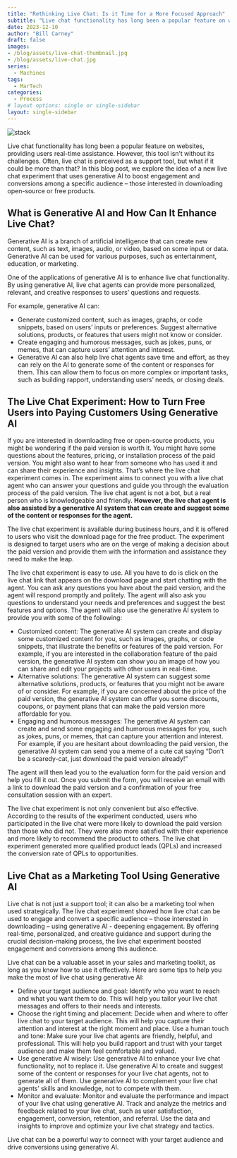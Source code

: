 ```yaml
---
title: "Rethinking Live Chat: Is it Time for a More Focused Approach"
subtitle: "Live chat functionality has long been a popular feature on websites, providing users real-time assistance. However, this tool isn’t without its challenges. Often, live chat is perceived as a support tool, but what if it could be more than that? In this blog post, we explore the idea of a new live chat experiment that uses generative AI to boost engagement and conversions among a specific audience – those interested in downloading open-source or free products."
date: 2023-12-10
author: "Bill Carney"
draft: false
images:
- /blog/assets/live-chat-thumbnail.jpg
- /blog/assets/live-chat.jpg
series:
  - Machines
tags:
  - MarTech
categories:
  - Process
# layout options: single or single-sidebar
layout: single-sidebar
---
```


![stack](/blog/assets/live-chat.jpg)

Live chat functionality has long been a popular feature on websites, providing users real-time assistance. However, this tool isn’t without its challenges. Often, live chat is perceived as a support tool, but what if it could be more than that? In this blog post, we explore the idea of a new live chat experiment that uses generative AI to boost engagement and conversions among a specific audience – those interested in downloading open-source or free products.

## What is Generative AI and How Can It Enhance Live Chat?
Generative AI is a branch of artificial intelligence that can create new content, such as text, images, audio, or video, based on some input or data. Generative AI can be used for various purposes, such as entertainment, education, or marketing.

One of the applications of generative AI is to enhance live chat functionality. By using generative AI, live chat agents can provide more personalized, relevant, and creative responses to users’ questions and requests. 

For example, generative AI can:
- Generate customized content, such as images, graphs, or code snippets, based on users’ inputs or preferences.
Suggest alternative solutions, products, or features that users might not know or consider.
- Create engaging and humorous messages, such as jokes, puns, or memes, that can capture users’ attention and interest.
- Generative AI can also help live chat agents save time and effort, as they can rely on the AI to generate some of the content or responses for them. This can allow them to focus on more complex or important tasks, such as building rapport, understanding users’ needs, or closing deals.

## The Live Chat Experiment: How to Turn Free Users into Paying Customers Using Generative AI
If you are interested in downloading free or open-source products, you might be wondering if the paid version is worth it. You might have some questions about the features, pricing, or installation process of the paid version. You might also want to hear from someone who has used it and can share their experience and insights.
That’s where the live chat experiment comes in. The experiment aims to connect you with a live chat agent who can answer your questions and guide you through the evaluation process of the paid version. The live chat agent is not a bot, but a real person who is knowledgeable and friendly. **However, the live chat agent is also assisted by a generative AI system that can create and suggest some of the content or responses for the agent.**

The live chat experiment is available during business hours, and it is offered to users who visit the download page for the free product. The experiment is designed to target users who are on the verge of making a decision about the paid version and provide them with the information and assistance they need to make the leap.

The live chat experiment is easy to use. All you have to do is click on the live chat link that appears on the download page and start chatting with the agent. You can ask any questions you have about the paid version, and the agent will respond promptly and politely. The agent will also ask you questions to understand your needs and preferences and suggest the best features and options. The agent will also use the generative AI system to provide you with some of the following:
- Customized content: The generative AI system can create and display some customized content for you, such as images, graphs, or code snippets, that illustrate the benefits or features of the paid version. For example, if you are interested in the collaboration feature of the paid version, the generative AI system can show you an image of how you can share and edit your projects with other users in real-time.
- Alternative solutions: The generative AI system can suggest some alternative solutions, products, or features that you might not be aware of or consider. For example, if you are concerned about the price of the paid version, the generative AI system can offer you some discounts, coupons, or payment plans that can make the paid version more affordable for you.
- Engaging and humorous messages: The generative AI system can create and send some engaging and humorous messages for you, such as jokes, puns, or memes, that can capture your attention and interest. For example, if you are hesitant about downloading the paid version, the generative AI system can send you a meme of a cute cat saying “Don’t be a scaredy-cat, just download the paid version already!”

The agent will then lead you to the evaluation form for the paid version and help you fill it out. Once you submit the form, you will receive an email with a link to download the paid version and a confirmation of your free consultation session with an expert.

The live chat experiment is not only convenient but also effective. According to the results of the experiment conducted, users who participated in the live chat were more likely to download the paid version than those who did not. They were also more satisfied with their experience and more likely to recommend the product to others. The live chat experiment generated more qualified product leads (QPLs) and increased the conversion rate of QPLs to opportunities.

## Live Chat as a Marketing Tool Using Generative AI
Live chat is not just a support tool; it can also be a marketing tool when used strategically. The live chat experiment showed how live chat can be used to engage and convert a specific audience – those interested in downloading – using generative AI - deepening engagement. By offering real-time, personalized, and creative guidance and support during the crucial decision-making process, the live chat experiment boosted engagement and conversions among this audience.

Live chat can be a valuable asset in your sales and marketing toolkit, as long as you know how to use it effectively. Here are some tips to help you make the most of live chat using generative AI:
- Define your target audience and goal: Identify who you want to reach and what you want them to do. This will help you tailor your live chat messages and offers to their needs and interests.
- Choose the right timing and placement: Decide when and where to offer live chat to your target audience. This will help you capture their attention and interest at the right moment and place.
Use a human touch and tone: Make sure your live chat agents are friendly, helpful, and professional. This will help you build rapport and trust with your target audience and make them feel comfortable and valued.
- Use generative AI wisely: Use generative AI to enhance your live chat functionality, not to replace it. Use generative AI to create and suggest some of the content or responses for your live chat agents, not to generate all of them. Use generative AI to complement your live chat agents’ skills and knowledge, not to compete with them.
- Monitor and evaluate: Monitor and evaluate the performance and impact of your live chat using generative AI. Track and analyze the metrics and feedback related to your live chat, such as user satisfaction, engagement, conversion, retention, and referral. Use the data and insights to improve and optimize your live chat strategy and tactics.

Live chat can be a powerful way to connect with your target audience and drive conversions using generative AI.
